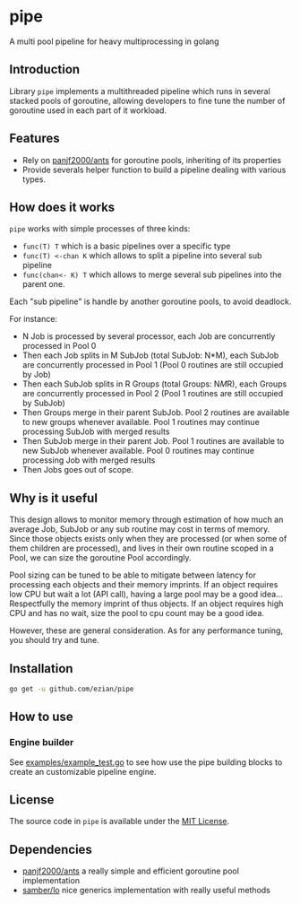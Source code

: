 # pipe
A multi pool pipeline for heavy multiprocessing in golang

## Introduction

Library `pipe` implements a multithreaded pipeline which runs in several stacked pools of goroutine, allowing developers to fine tune the number of goroutine used in each part of it workload.

## Features

* Rely on [panjf2000/ants](https://github.com/panjf2000/ants) for goroutine pools, inheriting of its properties
* Provide severals helper function to build a pipeline dealing with various types.

## How does it works

`pipe` works with simple processes of three kinds:

* `func(T) T` which is a basic pipelines over a specific type
* `func(T) <-chan K` which allows to split a pipeline into several sub pipeline
* `func(chan<- K) T` which allows to merge several sub pipelines into the parent one.

Each "sub pipeline" is handle by another goroutine pools, to avoid deadlock.

For instance:

- N Job is processed by several processor, each Job are concurrently processed in Pool 0
- Then each Job splits in M SubJob (total SubJob: N*M), each SubJob are concurrently processed in Pool 1 (Pool 0 routines are still occupied by Job)
- Then each SubJob splits in R Groups (total Groups: N*M*R), each Groups are concurrently processed in Pool 2 (Pool 1 routines are still occupied by SubJob)
- Then Groups merge in their parent SubJob. Pool 2 routines are available to new groups whenever available. Pool 1 routines may continue processing SubJob with merged results
- Then SubJob merge in their parent Job. Pool 1 routines are available to new SubJob whenever available. Pool 0 routines may continue processing Job with merged results
- Then Jobs goes out of scope.

## Why is it useful

This design allows to monitor memory through estimation of how much an average Job, SubJob or any sub routine may cost in terms of memory.
Since those objects exists only when they are processed (or when some of them children are processed), and lives in their own routine scoped in a Pool, we can size the
goroutine Pool accordingly.

Pool sizing can be tuned to be able to mitigate between latency for processing each objects and their memory imprints. If an object requires low CPU but wait a lot (API call),
having a large pool may be a good idea... Respectfully the memory imprint of thus objects. If an object requires high CPU and has no wait, size the pool to cpu count may be a good idea.

However, these are general consideration. As for any performance tuning, you should try and tune.

## Installation

```sh
go get -u github.com/ezian/pipe
```

## How to use

### Engine builder

See [examples/example_test.go](/examples/example_test.go) to see how use the pipe building blocks to create an customizable pipeline engine.



## License

The source code in `pipe` is available under the [MIT License](/LICENSE).

## Dependencies

* [panjf2000/ants](https://github.com/panjf2000/ants) a really simple and efficient goroutine pool implementation
* [samber/lo](https://github.com/samber/lo) nice generics implementation with really useful methods



